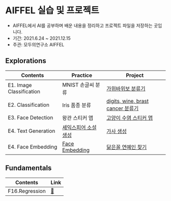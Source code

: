 # AIFFEL 실습 및 프로젝트

* AIFFEL에서 AI를 공부하며 배운 내용을 정리하고 프로젝트 파일을 저장하는 곳입니다.
* 기간: 2021.6.24 ~ 2021.12.15
* 주관: 모두의연구소 AIFFEL

## Explorations

|Contents | Practice                | Project | 
|----|----------------------|----------|
|E1. Image Classification  | MNIST 손글씨 분류 | [가위바위보 분류기](https://github.com/p2yeong/AIFFEL/blob/master/exploration/E1_Rock%20Scissor%20Paper.ipynb)        
|E2. Classification   | Iris 품종 분류  | [digits, wine, brast cancer 분류기](https://github.com/p2yeong/AIFFEL/blob/master/exploration/E2_classification.ipynb)
|E3. Face Detection   | 왕관 스티커 앱 | [고양이 수염 스티커 앱](https://github.com/p2yeong/AIFFEL/blob/master/exploration/E3_camera_sticker_app.ipynb)
|E4. Text Generation | [셰익스피어 소설 생성](https://github.com/p2yeong/AIFFEL/blob/master/exploration/E4_generate_text.ipynb) | [가사 생성](https://github.com/p2yeong/AIFFEL/blob/master/exploration/E4_lyrics_generator.ipynb)
|E4. Face Embedding | [Face Embedding](https://github.com/p2yeong/AIFFEL/blob/master/exploration/E5_face_embedding.ipynb) | [닮은꼴 연예인 찾기](https://github.com/p2yeong/AIFFEL/blob/master/exploration/E5_Find_look_alike_celebrities.ipynb)
## Fundamentals
|Contents | Link|
|----|-------------|
| F16.Regression |[📕](https://github.com/p2yeong/AIFFEL/blob/master/fundamentals/F16_regression.ipynb)|
